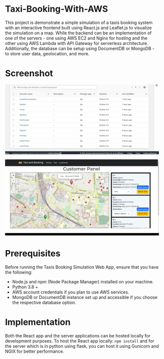 # Taxi-Booking-With-AWS
This project is demonstrate a simple simulation of a taxis booking system with an interactive frontend built using React.js and Leaflet.js to visualize the simulation on a map. While the backend can be an implementation of one of the servers - one using AWS EC2 and Nginx for hosting and the other using AWS Lambda with API Gateway for serverless architecture. Additionally, the database can be setup using DocumentDB or MongoDB - to store user data, geolocation, and more.

# Screenshot
![lambda functios](https://github.com/Benlamar/Taxi-Booking-With-AWS/blob/main/screenschot/Untitled.jpg)

![Customer panel](https://github.com/Benlamar/Taxi-Booking-With-AWS/blob/main/screenschot/map%20pick.jpg)

# Prerequisites
Before running the Taxis Booking Simulation Web App, ensure that you have the following:
* Node.js and npm (Node Package Manager) installed on your machine.
* Python 3.8 +
* AWS account credentials if you plan to use AWS services.
* MongoDB or DocumentDB instance set up and accessible if you choose the respective database option.

# Implementation
Both the React app and the server applications can be hosted locally for development purposes. To host the React app locally:
`npm install`
and for the server which is in python using flask, you can host it using Gunicorn and NGIX for better performance.
